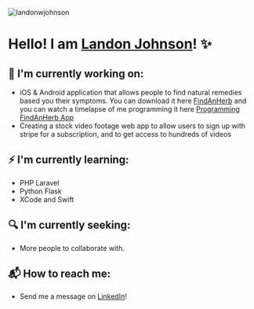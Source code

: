 <img src="https://camo.githubusercontent.com/e355d7db758491ad63741e01bf52bc969ea6b6db0bbb26384f2fb5cb5bdbff1f/68747470733a2f2f6b6f6d617265762e636f6d2f67687076632f3f757365726e616d653d736e75666b696e7761266c6162656c3d50726f66696c65253230766965777326636f6c6f723d306537356236267374796c653d666c6174" alt="landonwjohnson" data-canonical-src="https://komarev.com/ghpvc/?username=landonwjohnson&amp;label=Profile%20views&amp;color=0e75b6&amp;style=flat" style="max-width: 100%;">


# Hello! I am  [Landon Johnson](https://www.linkedin.com/in/landonwjohnson/)! ✨

## 👀 I'm currently working on:

* iOS & Android application that allows people to find natural remedies based you their symptoms. You can download it here [FindAnHerb](https://bit.ly/download-herb-app) and you can watch a timelapse of me programming it here [Programming FindAnHerb App](https://www.youtube.com/watch?v=IfMQSbh7rnU)
* Creating a stock video footage web app to allow users to sign up with stripe for a subscription, and to get access to hundreds of videos

## ⚡ I'm currently learning:

* PHP Laravel
* Python Flask
* XCode and Swift

## 🔍 I'm currently seeking:

* More people to collaborate with. 

## 📬 How to reach me:

* Send me a message on [LinkedIn](https://www.linkedin.com/in/landonwjohnson/)!


